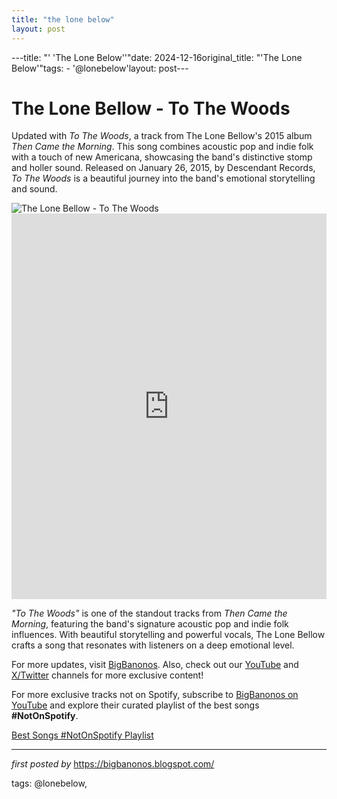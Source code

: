 ```yaml
---
title: "the lone below"
layout: post
---
```

---title: "' 'The Lone Below''"date: 2024-12-16original_title: "'The Lone Below'"tags:  - '@lonebelow'layout: post---<!-- Title of the Post --><h1 >The Lone Bellow - To The Woods</h1> <!-- Introductory Text --><p >Updated with *To The Woods*, a track from The Lone Bellow's 2015 album *Then Came the Morning*. This song combines acoustic pop and indie folk with a touch of new Americana, showcasing the band's distinctive stomp and holler sound. Released on January 26, 2015, by Descendant Records, *To The Woods* is a beautiful journey into the band's emotional storytelling and sound.</p> <!-- Featured Image --><div > <img src="https://images.genius.com/ab9b3f7fb2febe716f2b04eb98e757dd.1000x1000x1.jpg" alt="The Lone Bellow - To The Woods" /></div> <!-- YouTube Video Embed --><div > <iframe width="100%" height="617" src="https://www.youtube.com/embed/q_j2jJOQYgQ" title="To The Woods" frameborder="0" allow="accelerometer; autoplay; clipboard-write; encrypted-media; gyroscope; picture-in-picture; web-share" referrerpolicy="strict-origin-when-cross-origin" allowfullscreen></iframe></div> <!-- Song Information --><div > <p><em>"To The Woods"</em> is one of the standout tracks from *Then Came the Morning*, featuring the band's signature acoustic pop and indie folk influences. With beautiful storytelling and powerful vocals, The Lone Bellow crafts a song that resonates with listeners on a deep emotional level.</p></div> <!-- Footer Links --><div > <p>For more updates, visit <a href="https://bigbanonos.blogspot.com/" target="_blank">BigBanonos</a>. Also, check out our <a href="https://www.youtube.com/@BigBanonos" target="_blank">YouTube</a> and <a href="https://x.com/bigbanonos" target="_blank">X/Twitter</a> channels for more exclusive content!</p></div> <!--Subscribe and Playlist Links--><div>    <p>For more exclusive tracks not on Spotify, subscribe to <a href="https://www.youtube.com/@BigBanonos" target="_blank">BigBanonos on YouTube</a> and explore their curated playlist of the best songs <strong>#NotOnSpotify</strong>.</p>    <p><a href="https://www.youtube.com/playlist?list=PLtuNtuTatqI0kFahUCbtbfenC_ET5O_tr" target="_blank">Best Songs #NotOnSpotify Playlist<br /></a></p></div><hr /><p><em>first posted by</em> <a href="https://bigbanonos.blogspot.com/" rel="noopener" target="_new">https://bigbanonos.blogspot.com/</a></p><p>tags: @lonebelow,</p>